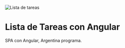 ![Lista de tareas](https://i.imgur.com/ZMEwtB4.jpg)
# Lista de Tareas con Angular
SPA con Angular, Argentina programa.
